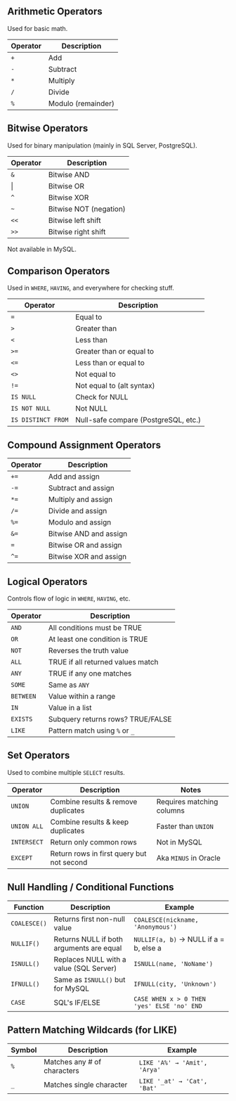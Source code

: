 ## **Arithmetic Operators**
Used for basic math.

| Operator | Description        |
| -------- | ------------------ |
| `+`      | Add                |
| `-`      | Subtract           |
| `*`      | Multiply           |
| `/`      | Divide             |
| `%`      | Modulo (remainder) |
## **Bitwise Operators**
Used for binary manipulation (mainly in SQL Server, PostgreSQL).

| Operator | Description            |
| -------- | ---------------------- |
| `&`      | Bitwise AND            |
| \|       | Bitwise OR             |
| `^`      | Bitwise XOR            |
| `~`      | Bitwise NOT (negation) |
| `<<`     | Bitwise left shift     |
| `>>`     | Bitwise right shift    |
Not available in MySQL.
## **Comparison Operators**
Used in `WHERE`, `HAVING`, and everywhere for checking stuff.

| Operator           | Description                          |
| ------------------ | ------------------------------------ |
| `=`                | Equal to                             |
| `>`                | Greater than                         |
| `<`                | Less than                            |
| `>=`               | Greater than or equal to             |
| `<=`               | Less than or equal to                |
| `<>`               | Not equal to                         |
| `!=`               | Not equal to (alt syntax)            |
| `IS NULL`          | Check for NULL                       |
| `IS NOT NULL`      | Not NULL                             |
| `IS DISTINCT FROM` | Null-safe compare (PostgreSQL, etc.) |
## **Compound Assignment Operators**

| Operator | Description            |
| -------- | ---------------------- |
| `+=`     | Add and assign         |
| `-=`     | Subtract and assign    |
| `*=`     | Multiply and assign    |
| `/=`     | Divide and assign      |
| `%=`     | Modulo and assign      |
| `&=`     | Bitwise AND and assign |
| `=`      | Bitwise OR and assign  |
| `^=`     | Bitwise XOR and assign |
## **Logical Operators**
Controls flow of logic in `WHERE`, `HAVING`, etc.

| Operator  | Description                       |
| --------- | --------------------------------- |
| `AND`     | All conditions must be TRUE       |
| `OR`      | At least one condition is TRUE    |
| `NOT`     | Reverses the truth value          |
| `ALL`     | TRUE if all returned values match |
| `ANY`     | TRUE if any one matches           |
| `SOME`    | Same as `ANY`                     |
| `BETWEEN` | Value within a range              |
| `IN`      | Value in a list                   |
| `EXISTS`  | Subquery returns rows? TRUE/FALSE |
| `LIKE`    | Pattern match using `%` or `_`    |
## **Set Operators**
Used to combine multiple `SELECT` results.

| Operator    | Description                               | Notes                     |
| ----------- | ----------------------------------------- | ------------------------- |
| `UNION`     | Combine results & remove duplicates       | Requires matching columns |
| `UNION ALL` | Combine results & keep duplicates         | Faster than `UNION`       |
| `INTERSECT` | Return only common rows                   | Not in MySQL              |
| `EXCEPT`    | Return rows in first query but not second | Aka `MINUS` in Oracle     |
## **Null Handling / Conditional Functions**

| Function     | Description                              | Example                                    |
| ------------ | ---------------------------------------- | ------------------------------------------ |
| `COALESCE()` | Returns first non-null value             | `COALESCE(nickname, 'Anonymous')`          |
| `NULLIF()`   | Returns NULL if both arguments are equal | `NULLIF(a, b)` → NULL if a = b, else a     |
| `ISNULL()`   | Replaces NULL with a value (SQL Server)  | `ISNULL(name, 'NoName')`                   |
| `IFNULL()`   | Same as `ISNULL()` but for MySQL         | `IFNULL(city, 'Unknown')`                  |
| `CASE`       | SQL's IF/ELSE                            | `CASE WHEN x > 0 THEN 'yes' ELSE 'no' END` |
## **Pattern Matching Wildcards (for LIKE)**

| Symbol | Description                 | Example                      |
| ------ | --------------------------- | ---------------------------- |
| `%`    | Matches any # of characters | `LIKE 'A%' → 'Amit', 'Arya'` |
| `_`    | Matches single character    | `LIKE '_at' → 'Cat', 'Bat'`  |
